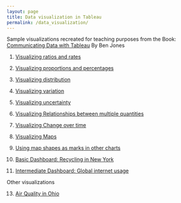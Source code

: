 ```yaml
---
layout: page
title: Data visualization in Tableau
permalink: /data_visualization/
---
```


Sample visualizations recreated for teaching purposes from the Book: [Communicating Data with Tableau](https://learning.oreilly.com/library/view/communicating-data-with/9781449372019/) By Ben Jones

1. [Visualizing ratios and rates](https://public.tableau.com/views/ratios--rates/RatiosBarchart?:language=en-US&publish=yes&:sid=&:display_count=n&:origin=viz_share_link)

2. [Visualizing proportions and percentages](https://public.tableau.com/views/proportions--percentages/Waterfallchart?:language=en-US&:sid=&:display_count=n&:origin=viz_share_link)

3. [Visualizing distribution](https://public.tableau.com/views/VisualizingDistribution/Boxplotwithmean?:language=en-US&publish=yes&:sid=&:display_count=n&:origin=viz_share_link)

4. [Visualizing variation](https://public.tableau.com/views/Visualizingvariation/Lineplot?:language=en-US&:sid=&:display_count=n&:origin=viz_share_link)

5. [Visualizing uncertainty](https://public.tableau.com/views/Visualizinguncertainty/CIsfor3rd-4thgraders?:language=en-US&publish=yes&:sid=&:display_count=n&:origin=viz_share_link)

6. [Visualizing Relationships between multiple quantities](https://public.tableau.com/views/Visualizingrelationships/Quadrantchart?:language=en-US&publish=yes&:sid=&:display_count=n&:origin=viz_share_link)

7. [Visualizing Change over time](https://public.tableau.com/views/Visualizingchangeovertime/Dual-axislineplot?:language=en-US&publish=yes&:sid=&:display_count=n&:origin=viz_share_link)

8. [Visualizing Maps](https://public.tableau.com/views/2012-Hurricanes/Hurricanepath?:language=en-US&:sid=&:display_count=n&:origin=viz_share_link)

9. [Using map shapes as marks in other charts](https://public.tableau.com/views/UsVotingDemographics/Scatterplotwithmapshapes?:language=en-US&publish=yes&:sid=&:display_count=n&:origin=viz_share_link)

10. [Basic Dashboard: Recycling in New York](https://public.tableau.com/views/DSNYcollectionch12/RecyclinginNewYork?:language=en-US&publish=yes&:sid=&:display_count=n&:origin=viz_share_link)

11. [Intermediate Dashboard: Global internet usage](https://public.tableau.com/views/GlobalInternetusage_17152379397750/Dashboard1?:language=en-US&publish=yes&:sid=&:display_count=n&:origin=viz_share_link)


Other visualizations

13. [Air Quality in Ohio](https://public.tableau.com/views/AirQuality_17128083169780/AirQualityinOhio?:language=en-US&:sid=&:display_count=n&:origin=viz_share_link)

